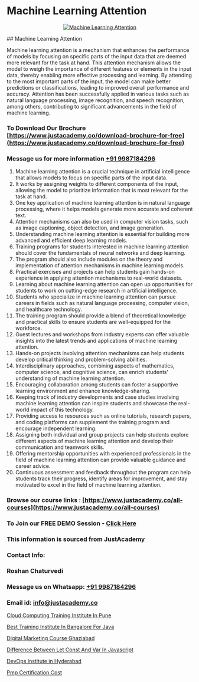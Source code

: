 # Machine Learning Attention

<p align="center">
  <a href="https://justacademy.co/course-detail/machine-learning">
    <img src="https://justacademy.co/storage2/course_image/1709713428_course_image.webp" alt="Machine Learning Attention">
  </a>
</p>
## Machine Learning Attention

Machine learning attention is a mechanism that enhances the performance of models by focusing on specific parts of the input data that are deemed more relevant for the task at hand. This attention mechanism allows the model to weigh the importance of different features or elements in the input data, thereby enabling more effective processing and learning. By attending to the most important parts of the input, the model can make better predictions or classifications, leading to improved overall performance and accuracy. Attention has been successfully applied in various tasks such as natural language processing, image recognition, and speech recognition, among others, contributing to significant advancements in the field of machine learning.
### To Download Our Brochure [https://www.justacademy.co/download-brochure-for-free](https://www.justacademy.co/download-brochure-for-free)
### Message us for more information [+91 9987184296](https://api.whatsapp.com/send?phone=919987184296)
1) Machine learning attention is a crucial technique in artificial intelligence that allows models to focus on specific parts of the input data.
2) It works by assigning weights to different components of the input, allowing the model to prioritize information that is most relevant for the task at hand.
3) One key application of machine learning attention is in natural language processing, where it helps models generate more accurate and coherent text.
4) Attention mechanisms can also be used in computer vision tasks, such as image captioning, object detection, and image generation.
5) Understanding machine learning attention is essential for building more advanced and efficient deep learning models.
6) Training programs for students interested in machine learning attention should cover the fundamentals of neural networks and deep learning.
7) The program should also include modules on the theory and implementation of attention mechanisms in machine learning models.
8) Practical exercises and projects can help students gain hands-on experience in applying attention mechanisms to real-world datasets.
9) Learning about machine learning attention can open up opportunities for students to work on cutting-edge research in artificial intelligence.
10) Students who specialize in machine learning attention can pursue careers in fields such as natural language processing, computer vision, and healthcare technology.
11) The training program should provide a blend of theoretical knowledge and practical skills to ensure students are well-equipped for the workforce.
12) Guest lectures and workshops from industry experts can offer valuable insights into the latest trends and applications of machine learning attention.
13) Hands-on projects involving attention mechanisms can help students develop critical thinking and problem-solving abilities.
14) Interdisciplinary approaches, combining aspects of mathematics, computer science, and cognitive science, can enrich students' understanding of machine learning attention.
15) Encouraging collaboration among students can foster a supportive learning environment and enhance knowledge-sharing.
16) Keeping track of industry developments and case studies involving machine learning attention can inspire students and showcase the real-world impact of this technology.
17) Providing access to resources such as online tutorials, research papers, and coding platforms can supplement the training program and encourage independent learning.
18) Assigning both individual and group projects can help students explore different aspects of machine learning attention and develop their communication and teamwork skills.
19) Offering mentorship opportunities with experienced professionals in the field of machine learning attention can provide valuable guidance and career advice.
20) Continuous assessment and feedback throughout the program can help students track their progress, identify areas for improvement, and stay motivated to excel in the field of machine learning attention.

### Browse our course links : [https://www.justacademy.co/all-courses](https://www.justacademy.co/all-courses) 
### To Join our FREE DEMO Session - [Click Here](https://www.justacademy.co/register-for-course-demo)


### This information is sourced from JustAcademy
### Contact Info:
### Roshan Chaturvedi
### Message us on Whatsapp: [+91 9987184296](https://api.whatsapp.com/send?phone=919987184296)
### Email id: [info@justacademy.co](mailto:info@justacademy.co)
                
[Cloud Computing Training Institute In Pune](https://www.linkedin.com/pulse/cloud-computing-training-institute-pune-justacademy-delhi-uxlrc?trackingId=YZdeHJrMhCd9m2jISQUjmQ%3D%3D&lipi=urn%3Ali%3Apage%3Ad_flagship3_company_admin%3BCQZL415sSKua%2B2WOwIB%2Fog%3D%3D)

[Best Training Institute In Bangalore For Java](https://www.linkedin.com/pulse/best-training-institute-bangalore-java-justacademy-houston-lom9e?trackingId=R4go9P2SB83dXUv6jAlvKA%3D%3D&lipi=urn%3Ali%3Apage%3Ad_flagship3_company_admin%3BDrK92nhdT%2BeMCX%2FTk95TlQ%3D%3D)

[Digital Marketing Course Ghaziabad](https://medium.com/@mahi3106/digital-marketing-course-ghaziabad-203930bc884f)

[Difference Between Let Const And Var In Javascript](https://medium.com/@AkashSingh2052/difference-between-let-const-and-var-in-javascript-9c4363e36317)

[DevOps Institute in Hyderabad](https://justacademyin.github.io/justacademy/devops-institute-in-hyderabad)

[Pmp Certification Cost](https://justacademyin.github.io/justacademy/pmp-certification-cost)

